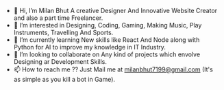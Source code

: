 - 👋 Hi, I’m Milan Bhut A creative Designer And Innovative Website Creator and also a part time Freelancer.
- 👀 I’m interested in Designing, Coding, Gaming, Making Music, Play Instruments, Travelling And Sports.
- 🌱 I’m currently learning New skills like React And Node along with Python for AI to improve my knowledge in IT Industry.
- 💞️ I’m looking to collaborate on Any kind of projects which envolve Designing ar Development Skills.
- 📫 How to reach me ?? Just Mail me at milanbhut7199@gmail.com (It's as simple as you kill a bot in Game).

